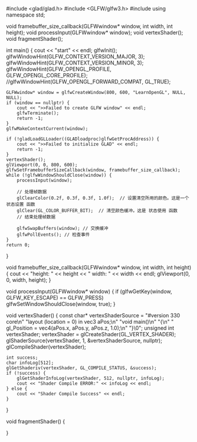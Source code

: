 #include <glad/glad.h>
#include <GLFW/glfw3.h>
#include <iostream>
using namespace std;

void framebuffer_size_callback(GLFWwindow* window, int width, int height);
void processInput(GLFWwindow* window);
void vertexShader();
void fragmentShader();

int main()
{
    cout << "start" << endl;
    glfwInit();
    glfwWindowHint(GLFW_CONTEXT_VERSION_MAJOR, 3);
    glfwWindowHint(GLFW_CONTEXT_VERSION_MINOR, 3);
    glfwWindowHint(GLFW_OPENGL_PROFILE, GLFW_OPENGL_CORE_PROFILE);
    //glfwWindowHint(GLFW_OPENGL_FORWARD_COMPAT, GL_TRUE);

    GLFWwindow* window = glfwCreateWindow(800, 600, "LearnOpenGL", NULL, NULL);
    if (window == nullptr) {
        cout << ">>Failed to create GLFW window" << endl;
        glfwTerminate();
        return -1;
    }
    glfwMakeContextCurrent(window);

    if (!gladLoadGLLoader((GLADloadproc)glfwGetProcAddress)) {
        cout << ">>Failed to initialize GLAD" << endl;
        return -1;
    }
    vertexShader();
    glViewport(0, 0, 800, 600);
    glfwSetFramebufferSizeCallback(window, framebuffer_size_callback);
    while (!glfwWindowShouldClose(window)) {
        processInput(window);

        // 处理帧数据
        glClearColor(0.2f, 0.3f, 0.3f, 1.0f);  // 设置清空所用的颜色。这是一个 状态设置 函数
        glClear(GL_COLOR_BUFFER_BIT);  // 清空颜色缓冲。这是 状态使用 函数
        // 结束处理帧数据

        glfwSwapBuffers(window); // 交换缓冲
        glfwPollEvents(); // 检查事件
    }
    return 0;
}

void framebuffer_size_callback(GLFWwindow* window, int width, int height) 
{
    cout << "height: " << height << " width: " << width << endl;
    glViewport(0, 0, width, height);
}

void processInput(GLFWwindow* window) 
{
    if (glfwGetKey(window, GLFW_KEY_ESCAPE) == GLFW_PRESS)
        glfwSetWindowShouldClose(window, true);
}

void vertexShader() 
{
    const char* vertexShaderSource = "#version 330 core\n"
        "layout (location = 0) in vec3 aPos;\n"
        "void main()\n"
        "{\n"
        "   gl_Position = vec4(aPos.x, aPos.y, aPos.z, 1.0);\n"
        "}\0";
    unsigned int vertexShader;
    vertexShader = glCreateShader(GL_VERTEX_SHADER);
    glShaderSource(vertexShader, 1, &vertexShaderSource, nullptr);
    glCompileShader(vertexShader);

    int success;
    char infoLog[512];
    glGetShaderiv(vertexShader, GL_COMPILE_STATUS, &success);
    if (!success) {
        glGetShaderInfoLog(vertexShader, 512, nullptr, infoLog);
        cout << "Shader Compile ERROR:" << infoLog << endl;
    } else {
        cout << "Shader Compile Success" << endl;
    }
}




void fragmentShader() 
{

}